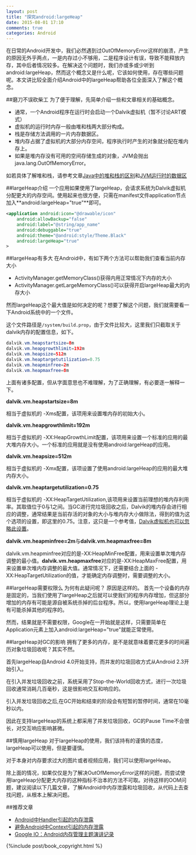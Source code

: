 ```yaml
---
layout: post
title: "探究android:largeHeap"
date: 2015-08-01 17:10
comments: true
categories: Android
---
```

在日常的Android开发中，我们必然遇到过OutOfMemoryError这样的崩溃，产生的原因无外乎两点，一是内存过小不够用，二是程序设计有误，导致不能释放内存，其中后者情况较多。在解决这个问题时，我们亦或多或少听到android:largeHeap，然而这个概念又是什么呢，它该如何使用，存在哪些问题呢。本文讲比较全面介绍Android中的largeHeap帮助各位全面深入了解这个概念。
<!--more-->
##磨刀不误砍柴工
为了便于理解，先简单介绍一些和文章相关的基础概念。

  * 通常，一个Android程序在运行时会启动一个Dalvik虚拟机（暂不讨论ART模式）
  * 虚拟机的运行时内存一般由堆和栈两大部分构成。
  * 栈是存储方法调用的一片内存数据区。
  * 堆内存占据了虚拟机的大部分内存空间，程序执行时产生的对象就分配在堆内存上。
  * 如果是堆内存没有可用的空间存储生成的对象，JVM会抛出java.lang.OutOfMemoryError。

如若具体了解堆和栈，请参考文章[Java中的堆和栈的区别](http://droidyue.com/blog/2014/12/07/differences-between-stack-and-heap-in-java/)和[JVM运行时的数据区](http://droidyue.com/blog/2014/12/21/java-runtime-data-areas/)

##largeHeap介绍
一个应用如果使用了largeHeap，会请求系统为Dalvik虚拟机分配更大的内存空间。使用起来也很方便，只需在manifest文件application节点加入**android:largeHeap="true"**即可。
```xml
<application android:icon="@drawable/icon" 
	android:allowBackup="false"
	android:label="@string/app_name" 
	android:debuggable="true" 
	android:theme="@android:style/Theme.Black"
    android:largeHeap="true"
>
```

##largeHeap有多大
在Android中，有如下两个方法可以帮助我们查看当前内存大小

  * ActivityManager.getMemoryClass()获得内用正常情况下内存的大小
  * ActivityManager.getLargeMemoryClass()可以获得开启largeHeap最大的内存大小

然而largeHeap这个最大值是如何决定的呢？想要了解这个问题，我们就需要看一下Android系统中的一个文件。

这个文件路径是`/system/build.prop`，由于文件比较大，这里我们只截取关于dalvik内存的配置信息，如下。
```java
dalvik.vm.heapstartsize=8m
dalvik.vm.heapgrowthlimit=192m
dalvik.vm.heapsize=512m
dalvik.vm.heaptargetutilization=0.75
dalvik.vm.heapminfree=2m
dalvik.vm.heapmaxfree=8m
```

上面有诸多配置，但从字面意思也不难理解，为了正确理解，有必要逐一解释一下。

**dalvik.vm.heapstartsize=8m**

相当于虚拟机的 -Xms配置，该项用来设置堆内存的初始大小。

**dalvik.vm.heapgrowthlimit=192m**

相当于虚拟机的 -XX:HeapGrowthLimit配置，该项用来设置一个标准的应用的最大堆内存大小。一个标准的应用就是没有使用android:largeHeap的应用。

**dalvik.vm.heapsize=512m**

相当于虚拟机的 -Xmx配置，该项设置了使用android:largeHeap的应用的最大堆内存大小。


**dalvik.vm.heaptargetutilization=0.75**

相当于虚拟机的 -XX:HeapTargetUtilization,该项用来设置当前理想的堆内存利用率。其取值位于0与1之间。当GC进行完垃圾回收之后，Dalvik的堆内存会进行相应的调整，通常结果是当前存活的对象的大小与堆内存大小做除法，得到的值为这个选项的设置，即这里的0.75。注意，这只是一个参考值，[Dalvik虚拟机也可以忽略此设置](http://grepcode.com/file/repo1.maven.org/maven2/org.robovm/robovm-rt/1.0.0/dalvik/system/VMRuntime.java#VMRuntime.setTargetHeapUtilization%28float%29)。


**dalvik.vm.heapminfree=2m**与**dalvik.vm.heapmaxfree=8m**

dalvik.vm.heapminfree对应的是-XX:HeapMinFree配置，用来设置单次堆内存调整的最小值。**dalvik.vm.heapmaxfree**对应的是-XX:HeapMaxFree配置，用来设置单次堆内存调整的最大值。通常情况下，还需要结合上面的 -XX:HeapTargetUtilization的值，才能确定内存调整时，需要调整的大小。


##largeHeap需要权限么
为何有此疑问呢？ 原因是这样的。 首先一个设备的内存是固定的，当我们使用了largeHeap之后就可以使我们的程序内存增加，但这部分增加的内存有可能是源自被系统杀掉的后台程序。所以，使用largeHeap理论上是有可能杀掉其他的程序的。

然而，结果就是不需要权限，Google在一开始就是这样，只需要简单在Application元素上加入android:largeHeap="true"就能正常使用。

##largeHeap对GC的影响
拥有了更多的内存，是不是就意味着要花更多的时间遍历对象垃圾回收呢？其实不然。

首先largeHeap自Android 4.0开始支持，而并发的垃圾回收方式从Android 2.3开始引入。

在引入并发垃圾回收之前，系统采用了Stop-the-World回收方式，进行一次垃圾回收通常消耗几百毫秒，这是很影响交互和响应的。

引入并发垃圾回收之后,在GC开始和结束的阶段会有短暂的暂停时间，通常在10毫秒以内。

因此在支持largeHeap的系统上都采用了并发垃圾回收，GC的Pause Time不会很长，对交互响应影响甚微。

##慎用largeHeap
对于largeHeap的使用，我们该持有的谨慎的态度，largeHeap可以使用，但是要谨慎。

对于本身对内存要求过大的图片或者视频应用，我们可以使用largeHeap。

除上面的情况，如果仅仅是为了解决OutOfMemoryError这样的问题，而尝试使用largeHeap分配更大内存的这种指标不治本的方法不可取。对待这样的OOM问题，建议阅读以下几篇文章，了解Android中内存泄露和垃圾回收，从代码上去查找问题，从根本上解决问题。

##推荐文章
  * [Android中Handler引起的内存泄露](http://droidyue.com/blog/2014/12/28/in-android-handler-classes-should-be-static-or-leaks-might-occur/)
  * [避免Android中Context引起的内存泄露](http://droidyue.com/blog/2015/04/12/avoid-memory-leaks-on-context-in-android/)
  * [Google IO：Android内存管理主题演讲记录](http://droidyue.com/blog/2014/11/02/note-for-google-io-memory-management-for-android-chinese-edition/)

{%include post/book_copyright.html %}













